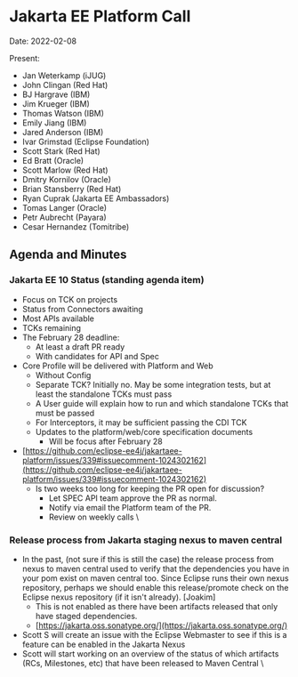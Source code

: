 # Jakarta EE Platform Call

Date: 2022-02-08

Present:

* Jan Weterkamp (iJUG)
* John Clingan (Red Hat)
* BJ Hargrave (IBM)
* Jim Krueger (IBM)
* Thomas Watson (IBM)
* Emily Jiang (IBM)
* Jared Anderson (IBM)
* Ivar Grimstad (Eclipse Foundation)
* Scott Stark (Red Hat)
* Ed Bratt (Oracle)
* Scott Marlow (Red Hat)
* Dmitry Kornilov (Oracle)
* Brian Stansberry (Red Hat)
* Ryan Cuprak (Jakarta EE Ambassadors)
* Tomas Langer (Oracle)
* Petr Aubrecht (Payara)
* Cesar Hernandez (Tomitribe)

## Agenda and Minutes

### Jakarta EE 10 Status (standing agenda item)

* Focus on TCK on projects
* Status from Connectors awaiting
* Most APIs available
* TCKs remaining
* The February 28 deadline:
    * At least a draft PR ready 
    * With candidates for API and Spec
* Core Profile will be delivered with Platform and Web
    * Without Config
    * Separate TCK? Initially no. May be some integration tests, but at least the standalone TCKs must pass
    * A User guide will explain how to run and which standalone TCKs that must be passed
    * For Interceptors, it may be sufficient passing the CDI TCK
    * Updates to the platform/web/core specification documents
        * Will be focus after February 28
* [https://github.com/eclipse-ee4j/jakartaee-platform/issues/339#issuecomment-1024302162](https://github.com/eclipse-ee4j/jakartaee-platform/issues/339#issuecomment-1024302162)
    * Is two weeks too long for keeping the PR open for discussion?
        * Let SPEC API team approve the PR as normal.
        * Notify via email the Platform team of the PR.
        * Review on weekly calls \

### Release process from Jakarta staging nexus to maven central

* In the past, (not sure if this is still the case) the release process from nexus to maven central used to verify that the dependencies you have in your pom exist on maven central too. Since Eclipse runs their own nexus repository, perhaps we should enable this release/promote check on the Eclipse nexus repository (if it isn't already). [Joakim]
    * This is not enabled as there have been artifacts released that only have staged dependencies.
    * [https://jakarta.oss.sonatype.org/](https://jakarta.oss.sonatype.org/) 
* Scott S will create an issue with the Eclipse Webmaster to see if this is a feature can be enabled in the Jakarta Nexus
* Scott will start working on an overview of the status of which artifacts (RCs, Milestones, etc) that have been released to Maven Central \